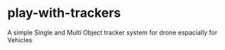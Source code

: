 # play-with-trackers
A simple Single and Multi Object tracker system for drone espacially for Vehicles
